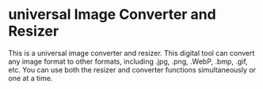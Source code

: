 # universal Image Converter and Resizer
This is a universal image converter and resizer. This digital tool can convert any image format to other formats, including .jpg, .png, .WebP, .bmp, .gif, etc. You can use both the resizer and converter functions simultaneously or one at a time.
